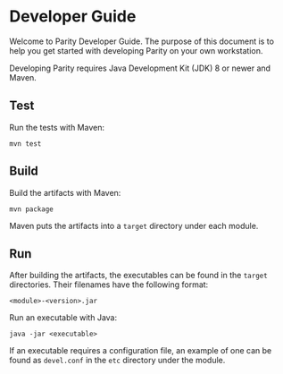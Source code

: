 Developer Guide
===============

Welcome to Parity Developer Guide. The purpose of this document is to help you
get started with developing Parity on your own workstation.

Developing Parity requires Java Development Kit (JDK) 8 or newer and Maven.


Test
----

Run the tests with Maven:

    mvn test


Build
-----

Build the artifacts with Maven:

    mvn package

Maven puts the artifacts into a `target` directory under each module.


Run
---

After building the artifacts, the executables can be found in the `target`
directories. Their filenames have the following format:

    <module>-<version>.jar

Run an executable with Java:

    java -jar <executable>

If an executable requires a configuration file, an example of one can be found
as `devel.conf` in the `etc` directory under the module.
